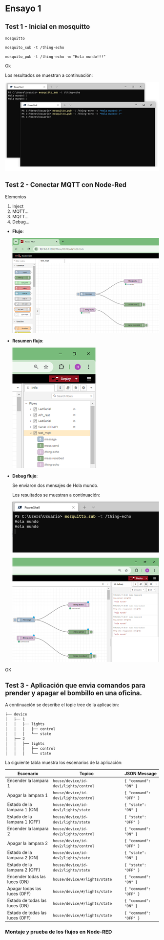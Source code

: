 # Ensayo 1



## Test 1 - Inicial en mosquitto



```
mosquitto
```

```
mosquito_sub -t /thing-echo
```

```
mosquito_pub -t /thing-echo -m "Hola mundo!!!"
```

Ok

Los resultados se muestran a continuación:

![flujos](test1.png)

## Test 2 - Conectar MQTT con Node-Red

Elementos

1. Inject
2. MQTT...
3. MQTT...
4. Debug...

* **Flujo**:
  
  ![flujos](test2a.png)

* **Resumen flujo**:
  
  ![flujos](test2b.png)

* **Debug flujo**: 
  
  Se enviaron dos mensajes de Hola mundo.

  Los resultados se muestran a continuación:

  ![resultados_terminal](test2c.png)

  ![resultados_debug](test2d.png)

OK

## Test 3 - Aplicación que envia comandos para prender y apagar el bombillo en una oficina.


A continuación se describe el topic tree de la aplicación:

```
├── device
│   ├── 1
│   │   ├── lights
│   │   │   ├── control
│   │   │   └── state
│   ├── 2
│   │   ├── lights
│   │   │   ├── control
│   │   │   └── state
```

La siguiente tabla muestra los escenarios de la aplicación:

| **Escenario**                  | **Topico**                            | **JSON Message**                      |
|--------------------------------|---------------------------------------|---------------------------------------|
| Encender la lampara 1          | `house/device/id-dev1/lights/control` | `{ "command": "ON" }`                 |
| Apagar la lampara 1            | `house/device/id-dev1/lights/control` | `{ "command": "OFF" }`                |
| Estado de la lampara 1 (ON)    | `house/device/id-dev1/lights/state`   | `{ "state": "ON" }`                   |
| Estado de la lampara 1 (OFF)   | `house/device/id-dev1/lights/state`   | `{ "state": "OFF" }`                  |
| Encender la lampara 2          | `house/device/id-dev2/lights/control` | `{ "command": "ON" }`                 |
| Apagar la lampara 2            | `house/device/id-dev2/lights/control` | `{ "command": "OFF" }`                |
| Estado de la lampara 2 (ON)    | `house/device/id-dev2/lights/state`   | `{ "state": "ON" }`                   |
| Estado de la lampara 2 (OFF)   | `house/device/id-dev2/lights/state`   | `{ "state": "OFF" }`                  |
| Encender todas las luces (ON)  | `house/device/#/lights/state`         | `{ "command": "ON" }`                 |
| Apagar todas las luces (OFF)   | `house/device/#/lights/state`         | `{ "command": "OFF" }`                |
| Estado de todas las luces (ON) | `house/device/#/lights/state`         | `{ "command": "ON" }`                 |
| Estado de todas las luces (OFF)| `house/device/#/lights/state`         | `{ "command": "OFF" }`                |

### Montaje y prueba de los flujos en Node-RED

